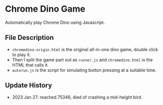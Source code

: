# Chrome Dino Game

Automatically play Chrome Dino using Javascript.

## File Description

* `chromedino-origin.html` is the original all-in-one dino game, double click to play it.
* Then I split the game part out as `runner.js` and `chromedino.html` is the HTML that calls it.
* `autorun.js` is the script for simulating button pressing at a suitable time.

## Update History

* 2023 Jan 27: reached 75346, died of crashing a mid-height bird.
